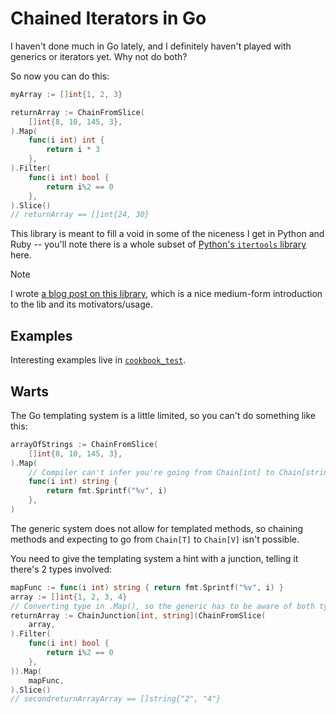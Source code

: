 # Chained Iterators in Go

I haven't done much in Go lately, and I definitely haven't played with generics or iterators yet. Why not do both?

So now you can do this:

```go
myArray := []int{1, 2, 3}

returnArray := ChainFromSlice(
    []int{8, 10, 145, 3},
).Map(
    func(i int) int {
        return i * 3
    },
).Filter(
    func(i int) bool {
        return i%2 == 0
    },
).Slice()
// returnArray == []int{24, 30}

```

This library is meant to fill a void in some of the niceness I get in Python and Ruby -- you'll note there is a whole subset of [Python's `itertools` library](https://docs.python.org/3/library/itertools.html) here.

> [!NOTE]
> I wrote [a blog post on this library](https://www.jasonscheirer.com/weblog/chains/), which is a nice medium-form introduction to the lib and its motivators/usage.

## Examples

Interesting examples live in [`cookbook_test`](cookbook_test.go).

## Warts

The Go templating system is a little limited, so you can't do something like this:

```go
arrayOfStrings := ChainFromSlice(
    []int{8, 10, 145, 3},
).Map(
    // Compiler can't infer you're going from Chain[int] to Chain[string]
    func(i int) string {
        return fmt.Sprintf("%v", i)
    },
)
```

The generic system does not allow for templated methods, so chaining methods and expecting to go from `Chain[T]` to `Chain[V]` isn't possible.

You need to give the templating system a hint with a junction, telling it there's 2 types involved:

```go
mapFunc := func(i int) string { return fmt.Sprintf("%v", i) }
array := []int{1, 2, 3, 4}
// Converting type in .Map(), so the generic has to be aware of both types
returnArray := ChainJunction[int, string](ChainFromSlice(
    array,
).Filter(
    func(i int) bool {
        return i%2 == 0
    },
)).Map(
    mapFunc,
).Slice()
// secondreturnArrayArray == []string{"2", "4"}
```
